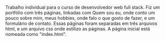 Trabalho individual para o curso de desenvolvedor web full stack.
Fiz um portfólio com três páginas, linkadas com Quem sou eu, onde conto um pouco sobre mim, meus hobbies, onde falo o que gosto de fazer, e um formulário de contato.
Essas páginas foram separadas em três arquivos html, e um arquivo css onde estilizo as páginas.
A página inicial está nomeada como "index.html".
